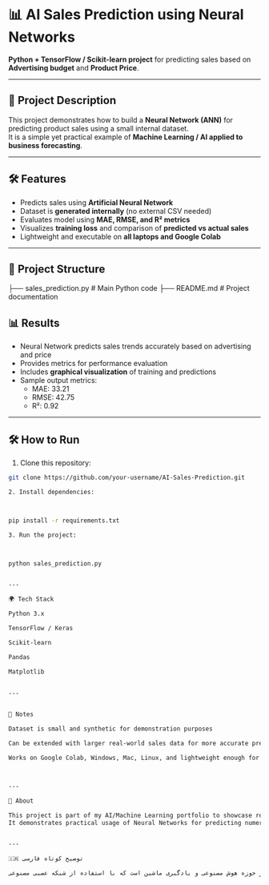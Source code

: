 # 📊 AI Sales Prediction using Neural Networks

**Python + TensorFlow / Scikit-learn project** for predicting sales based on **Advertising budget** and **Product Price**.

---

## 🚀 Project Description
This project demonstrates how to build a **Neural Network (ANN)** for predicting product sales using a small internal dataset.  
It is a simple yet practical example of **Machine Learning / AI applied to business forecasting**.

---

## 🛠️ Features
- Predicts sales using **Artificial Neural Network**  
- Dataset is **generated internally** (no external CSV needed)  
- Evaluates model using **MAE, RMSE, and R² metrics**  
- Visualizes **training loss** and comparison of **predicted vs actual sales**  
- Lightweight and executable on **all laptops and Google Colab**

---

## 📂 Project Structure

├── sales_prediction.py   # Main Python code ├── README.md             # Project documentation

## 📊 Results
- Neural Network predicts sales trends accurately based on advertising and price  
- Provides metrics for performance evaluation  
- Includes **graphical visualization** of training and predictions  
- Sample output metrics:
  - MAE: 33.21  
  - RMSE: 42.75  
  - R²: 0.92

---

## 🛠️ How to Run
1. Clone this repository:
```bash
git clone https://github.com/your-username/AI-Sales-Prediction.git

2. Install dependencies:



pip install -r requirements.txt

3. Run the project:



python sales_prediction.py


---

🌍 Tech Stack

Python 3.x

TensorFlow / Keras

Scikit-learn

Pandas

Matplotlib


---


📌 Notes

Dataset is small and synthetic for demonstration purposes

Can be extended with larger real-world sales data for more accurate predictions

Works on Google Colab, Windows, Mac, Linux, and lightweight enough for simple laptops



---

🌟 About

This project is part of my AI/Machine Learning portfolio to showcase regression models for business and sales forecasting.
It demonstrates practical usage of Neural Networks for predicting numerical outcomes based on input features.


---

🇮🇷 توضیح کوتاه فارسی

این پروژه یک نمونه‌کار در حوزه هوش مصنوعی و یادگیری ماشین است که با استفاده از شبکه عصبی مصنوعی (ANN) میزان فروش را بر اساس بودجه تبلیغات و قیمت محصول پیش‌بینی می‌کند. این پروژه می‌تواند به عنوان یک مدل اولیه برای تحلیل‌های تجاری و پیش‌بینی تقاضا مورد استفاده قرار گیرد.

